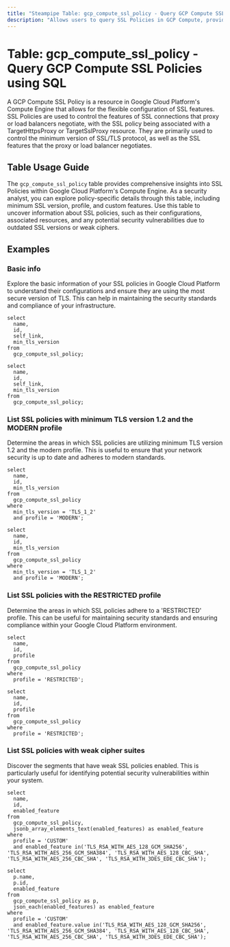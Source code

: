 ```yaml
---
title: "Steampipe Table: gcp_compute_ssl_policy - Query GCP Compute SSL Policies using SQL"
description: "Allows users to query SSL Policies in GCP Compute, providing insights into the SSL policies and their configurations."
---
```


# Table: gcp_compute_ssl_policy - Query GCP Compute SSL Policies using SQL

A GCP Compute SSL Policy is a resource in Google Cloud Platform's Compute Engine that allows for the flexible configuration of SSL features. SSL Policies are used to control the features of SSL connections that proxy or load balancers negotiate, with the SSL policy being associated with a TargetHttpsProxy or TargetSslProxy resource. They are primarily used to control the minimum version of SSL/TLS protocol, as well as the SSL features that the proxy or load balancer negotiates.

## Table Usage Guide

The `gcp_compute_ssl_policy` table provides comprehensive insights into SSL Policies within Google Cloud Platform's Compute Engine. As a security analyst, you can explore policy-specific details through this table, including minimum SSL version, profile, and custom features. Use this table to uncover information about SSL policies, such as their configurations, associated resources, and any potential security vulnerabilities due to outdated SSL versions or weak ciphers.

## Examples

### Basic info
Explore the basic information of your SSL policies in Google Cloud Platform to understand their configurations and ensure they are using the most secure version of TLS. This can help in maintaining the security standards and compliance of your infrastructure.

```sql+postgres
select
  name,
  id,
  self_link,
  min_tls_version
from
  gcp_compute_ssl_policy;
```

```sql+sqlite
select
  name,
  id,
  self_link,
  min_tls_version
from
  gcp_compute_ssl_policy;
```

### List SSL policies with minimum TLS version 1.2 and the MODERN profile
Determine the areas in which SSL policies are utilizing minimum TLS version 1.2 and the modern profile. This is useful to ensure that your network security is up to date and adheres to modern standards.

```sql+postgres
select
  name,
  id,
  min_tls_version
from
  gcp_compute_ssl_policy
where
  min_tls_version = 'TLS_1_2'
  and profile = 'MODERN';
```

```sql+sqlite
select
  name,
  id,
  min_tls_version
from
  gcp_compute_ssl_policy
where
  min_tls_version = 'TLS_1_2'
  and profile = 'MODERN';
```

### List SSL policies with the RESTRICTED profile
Determine the areas in which SSL policies adhere to a 'RESTRICTED' profile. This can be useful for maintaining security standards and ensuring compliance within your Google Cloud Platform environment.

```sql+postgres
select
  name,
  id,
  profile
from
  gcp_compute_ssl_policy
where
  profile = 'RESTRICTED';
```

```sql+sqlite
select
  name,
  id,
  profile
from
  gcp_compute_ssl_policy
where
  profile = 'RESTRICTED';
```

### List SSL policies with weak cipher suites
Discover the segments that have weak SSL policies enabled. This is particularly useful for identifying potential security vulnerabilities within your system.

```sql+postgres
select
  name,
  id,
  enabled_feature
from
  gcp_compute_ssl_policy,
  jsonb_array_elements_text(enabled_features) as enabled_feature
where
  profile = 'CUSTOM'
  and enabled_feature in('TLS_RSA_WITH_AES_128_GCM_SHA256', 'TLS_RSA_WITH_AES_256_GCM_SHA384', 'TLS_RSA_WITH_AES_128_CBC_SHA', 'TLS_RSA_WITH_AES_256_CBC_SHA', 'TLS_RSA_WITH_3DES_EDE_CBC_SHA');
```

```sql+sqlite
select
  p.name,
  p.id,
  enabled_feature
from
  gcp_compute_ssl_policy as p,
  json_each(enabled_features) as enabled_feature
where
  profile = 'CUSTOM'
  and enabled_feature.value in('TLS_RSA_WITH_AES_128_GCM_SHA256', 'TLS_RSA_WITH_AES_256_GCM_SHA384', 'TLS_RSA_WITH_AES_128_CBC_SHA', 'TLS_RSA_WITH_AES_256_CBC_SHA', 'TLS_RSA_WITH_3DES_EDE_CBC_SHA');
```
